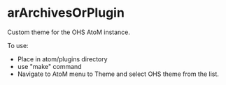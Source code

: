 # arArchivesOrPlugin
Custom theme for the OHS AtoM instance.

To use:
- Place in atom/plugins directory
- use "make" command
- Navigate to AtoM menu to Theme and select OHS theme from the list.
